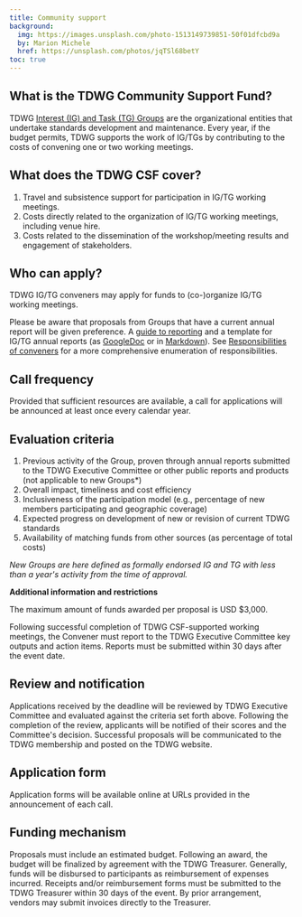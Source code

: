 ```yaml
---
title: Community support
background:
  img: https://images.unsplash.com/photo-1513149739851-50f01dfcbd9a
  by: Marion Michele
  href: https://unsplash.com/photos/jqTSl68betY
toc: true
---
```


## What is the TDWG Community Support Fund?

TDWG [Interest (IG) and Task (TG) Groups](/community/) are the organizational entities that undertake standards development and maintenance. Every year, if the budget permits, TDWG supports the work of IG/TGs by contributing to the costs of convening one or two working meetings.

## What does the TDWG CSF cover?

1. Travel and subsistence support for participation in IG/TG working meetings.
1. Costs directly related to the organization of IG/TG working meetings, including venue hire.
1. Costs related to the dissemination of the workshop/meeting results and engagement of stakeholders.

## Who can apply?

TDWG IG/TG conveners may apply for funds to (co-)organize IG/TG working meetings.

Please be aware that proposals from Groups that have a current annual report will be given preference. A [guide to reporting](/community/management/guide-to-reporting) and a template for IG/TG annual reports (as [GoogleDoc](http://drive.google.com/open?id=1VYHouWmgh94zUibFgDlTW_6cwCTsYbl6Kq9vsczFPjA) or in [Markdown](https://github.com/tdwg/website/blob/master/assets/documents/annual-report-template.md)). See [Responsibilities of conveners](/community/management/) for a more comprehensive enumeration of responsibilities.

## Call frequency

Provided that sufficient resources are available, a call for applications will be announced at least once every calendar year.

## Evaluation criteria

1. Previous activity of the Group, proven through annual reports submitted to the TDWG Executive Committee or other public reports and products (not applicable to new Groups*)
1. Overall impact, timeliness and cost efficiency
1. Inclusiveness of the participation model (e.g., percentage of new members participating and geographic coverage)
1. Expected progress on development of new or revision of current TDWG standards
1. Availability of matching funds from other sources (as percentage of total costs)

_New Groups are here defined as formally endorsed IG and TG with less than a year's activity from the time of approval._

**Additional information and restrictions**

The maximum amount of funds awarded per proposal is USD $3,000.

Following successful completion of TDWG CSF-supported working meetings, the Convener must report to the TDWG Executive Committee key outputs and action items. Reports must be submitted within 30 days after the event date.

## Review and notification

Applications received by the deadline will be reviewed by TDWG Executive Committee and evaluated against the criteria set forth above. Following the completion of the review, applicants will be notified of their scores and the Committee's decision. Successful proposals will be communicated to the TDWG membership and posted on the TDWG website.

## Application form

Application forms will be available online at URLs provided in the announcement of each call.

## Funding mechanism

Proposals must include an estimated budget. Following an award, the budget will be finalized by agreement with the TDWG Treasurer. Generally, funds will be disbursed to participants as reimbursement of expenses incurred. Receipts and/or reimbursement forms must be submitted to the TDWG Treasurer within 30 days of the event. By prior arrangement, vendors may submit invoices directly to the Treasurer.

